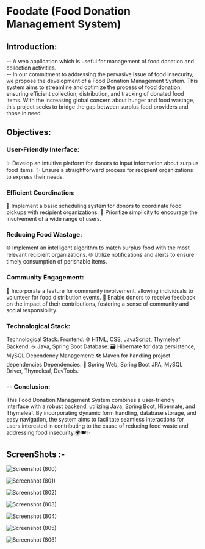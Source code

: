 # Foodate (Food Donation Management System)


## Introduction:
-- A web application which is useful for management of food donation and collection activities.  
-- In our commitment to addressing the pervasive issue of food insecurity, we propose the development of a Food Donation Management System. This system aims to streamline and optimize the process of food donation, ensuring efficient collection, distribution, and tracking of donated food items. With the increasing global concern about hunger and food wastage, this project seeks to bridge the gap between surplus food providers and those in need.


## Objectives:

### User-Friendly Interface:
✨ Develop an intuitive platform for donors to input information about surplus food items.
✨ Ensure a straightforward process for recipient organizations to express their needs.

### Efficient Coordination:
📅 Implement a basic scheduling system for donors to coordinate food pickups with recipient organizations.
📅 Prioritize simplicity to encourage the involvement of a wide range of users.

### Reducing Food Wastage:
🌐 Implement an intelligent algorithm to match surplus food with the most relevant recipient organizations.
🌐 Utilize notifications and alerts to ensure timely consumption of perishable items.

### Community Engagement:
🤝 Incorporate a feature for community involvement, allowing individuals to volunteer for food distribution events.
🤝 Enable donors to receive feedback on the impact of their contributions, fostering a sense of community and social responsibility.

### Technological Stack:
Technological Stack:
Frontend: 🌐 HTML, CSS, JavaScript, Thymeleaf
Backend: ☕ Java, Spring Boot
Database: 🗃 Hibernate for data persistence, MySQL
Dependency Management: 🛠 Maven for handling project dependencies
Dependencies: 🔄 Spring Web, Spring Boot JPA, MySQL Driver, Thymeleaf, DevTools.

 ### -- Conclusion:
This Food Donation Management System combines a user-friendly interface with a robust backend, utilizing Java, Spring Boot, Hibernate, and Thymeleaf. By incorporating dynamic form handling, database storage, and easy navigation, the system aims to facilitate seamless interactions for users interested in contributing to the cause of reducing food waste and addressing food insecurity.🌍🍽️✨


## ScreenShots :-

![Screenshot (800)](https://github.com/rachana97-dot/FoodDonationSystem/assets/62335644/4f9d30cc-0a50-4986-bb6d-9dd571c10e20)

![Screenshot (801)](https://github.com/rachana97-dot/FoodDonationSystem/assets/62335644/c6933be4-c2fd-4cd3-ae07-0a3b46d76c39)

![Screenshot (802)](https://github.com/rachana97-dot/FoodDonationSystem/assets/62335644/227b9195-959a-4fda-85b2-586f1178a9aa)

![Screenshot (803)](https://github.com/rachana97-dot/FoodDonationSystem/assets/62335644/11239c01-55e3-423a-8a49-8db6728bba97)

![Screenshot (804)](https://github.com/rachana97-dot/FoodDonationSystem/assets/62335644/6ad42d1a-dd4a-41e5-a55c-2674188d78cf)

![Screenshot (805)](https://github.com/rachana97-dot/FoodDonationSystem/assets/62335644/26e0fffe-1b75-473e-ba70-212bda8cd432)

![Screenshot (806)](https://github.com/rachana97-dot/FoodDonationSystem/assets/62335644/d554fee3-1623-4f52-8676-f75830b75b43)
